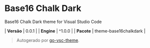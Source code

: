 # Base16 Chalk Dark

Base16 Chalk Dark theme for Visual Studio Code

| **Versão** | 0.0.1 |
| **Engine** | ^1.0.0 |
| **Pacote** | theme-base16chalkdark |

> Autogerado por [go-vsc-theme](https://github.com/natalbu/go-vsc-theme).
